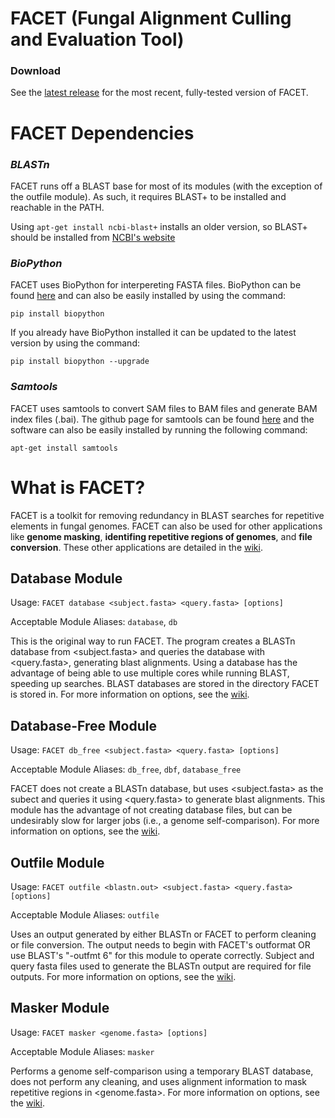 # FACET (Fungal Alignment Culling and Evaluation Tool)


### Download
See the [latest release](https://github.com/aast242/FACET/releases) for the most recent, fully-tested version of FACET.

# FACET Dependencies
### *BLASTn*
FACET runs off a BLAST base for most of its modules (with the exception of the outfile module). As such, it requires BLAST+ to be installed and reachable in the PATH.

Using `apt-get install ncbi-blast+` installs an older version, so BLAST+ should be installed from [NCBI's website](https://ftp.ncbi.nlm.nih.gov/blast/executables/blast+/LATEST/)


### *BioPython*
FACET uses BioPython for interpereting FASTA files. BioPython can be found [here](https://biopython.org/wiki/Download) and can also be easily installed by using the command:

`pip install biopython`

If you already have BioPython installed it can be updated to the latest version by using the command:

`pip install biopython --upgrade`


### *Samtools*
FACET uses samtools to convert SAM files to BAM files and generate BAM index files (.bai). The github page for samtools can be found [here](https://github.com/samtools/samtools) and the software can also be easily installed by running the following command:

`apt-get install samtools`

# What is FACET?
FACET is a toolkit for removing redundancy in BLAST searches for repetitive elements in fungal genomes.
FACET can also be used for other applications like **genome masking**, **identifing repetitive regions of genomes**, and **file conversion**.
These other applications are detailed in the [wiki](https://github.com/aast242/FACET/).

## Database Module
Usage: `FACET database <subject.fasta> <query.fasta> [options]`

Acceptable Module Aliases: `database`, `db` 

This is the original way to run FACET. The program creates a BLASTn database from <subject.fasta> and queries the database with <query.fasta>, generating blast alignments. Using a database has the advantage of being able to use multiple cores while running BLAST, speeding up searches. BLAST databases are stored in the directory FACET is stored in. For more information on options, see the [wiki](https://github.com/aast242/FACET/).


## Database-Free Module
Usage: `FACET db_free <subject.fasta> <query.fasta> [options]`

Acceptable Module Aliases: `db_free`, `dbf`, `database_free` 

FACET does not create a BLASTn database, but uses <subject.fasta> as the subect and queries it using <query.fasta> to generate blast alignments. This module has the advantage of not creating database files, but can be undesirably slow for larger jobs (i.e., a genome self-comparison). For more information on options, see the [wiki](https://github.com/aast242/FACET/).


## Outfile Module
Usage: `FACET outfile <blastn.out> <subject.fasta> <query.fasta> [options]`

Acceptable Module Aliases: `outfile`

Uses an output generated by either BLASTn or FACET to perform cleaning or file conversion. The output needs to begin with FACET's outformat OR use BLAST's "-outfmt 6" for this module to operate correctly. Subject and query fasta files used to generate the BLASTn output are required for file outputs. For more information on options, see the [wiki](https://github.com/aast242/FACET/).


## Masker Module
Usage: `FACET masker <genome.fasta> [options]`

Acceptable Module Aliases: `masker` 

Performs a genome self-comparison using a temporary BLAST database, does not perform any cleaning, and uses alignment information to mask repetitive regions in <genome.fasta>. For more information on options, see the [wiki](https://github.com/aast242/FACET/).